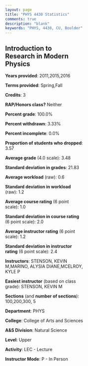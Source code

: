 ```yaml
---
layout: page
title: "PHYS 4430 Statistics"
comments: true
description: "blank"
keywords: "PHYS, 4430, CU, Boulder"
--- 
```

<head>
<script src="https://ajax.googleapis.com/ajax/libs/jquery/2.1.3/jquery.min.js"></script>
<script src="https://dl.dropboxusercontent.com/s/pc42nxpaw1ea4o9/highcharts.js?dl=0"></script>
<!-- <script src="../assets/js/highcharts.js"></script> -->
<style type="text/css">@font-face {
	font-family: "Bebas Neue";
	src: url(https://www.filehosting.org/file/details/544349/BebasNeue%20Regular.otf) format("opentype");
	}
	h1.Bebas { 
		font-family: "Bebas Neue", Verdana, Tahoma;
	}
</style>
</head>
<body>
	<div id="container" style="float: right; width: 45%; height: 88%; margin-left: 2.5%; margin-right: 2.5%;"></div>
	<script language="JavaScript">
		$(document).ready(function() {
		var chart = {type: 'column'};
		var title = {text: 'Grade Distribution'};
		var xAxis = {categories: ['A','B','C','D','F'],crosshair: true};
		var yAxis = {min: 0,title: {text: 'Percentage'}};
		var tooltip = {headerFormat: '<center><b><span style="font-size:20px">{point.key}</span></b></center>',
		               pointFormat: '<td style="padding:0"><b>{point.y:.1f}%</b></td>',
		               footerFormat: '</table>',shared: true,useHTML: true};
		var plotOptions = {column: {pointPadding: 0.0,borderWidth: 0}};  
		var credits = {enabled: false};var series= [{name: 'Percent',data: [61.11,27.78,9.26,1.85,0.0,]}];
		var json = {};
		json.chart = chart;
		json.title = title;
		json.tooltip = tooltip;
		json.xAxis = xAxis;
		json.yAxis = yAxis;  
		json.series = series;
		json.plotOptions = plotOptions;  
		json.credits = credits;
		$('#container').highcharts(json);
	});
	</script>
</body>
			   
## Introduction to Research in Modern Physics

**Years provided**: 2011,2015,2016

**Terms provided**: Spring,Fall

**Credits**: 3

**RAP/Honors class?** Neither

**Percent grade**: 100.0%

**Percent withdrawn**: 3.33%

**Percent incomplete**: 0.0%

**Proportion of students who dropped**: 3.57

**Average grade** (4.0 scale): 3.48

**Standard deviation in grades**: 21.83

**Average workload** (raw): 0.6

**Standard deviation in workload** (raw): 1.2

**Average course rating** (6 point scale): 1.0

**Standard deviation in course rating** (6 point scale): 2.0

**Average instructor rating** (6 point scale): 1.2

**Standard deviation in instructor rating** (6 point scale): 2.4

**Instructors**: STENSON, KEVIN M,MARINO, ALYSIA DIANE,MCELROY, KYLE P

**Easiest instructor** (based on class grade): STENSON, KEVIN M

**Sections** (and **number of sections**): 100,200,300, 5

**Department**: PHYS

**College**: College of Arts and Sciences

**A&S Division**: Natural Science

**Level**: Upper

**Activity**: LEC - Lecture

**Instructor Mode**: P  - In Person